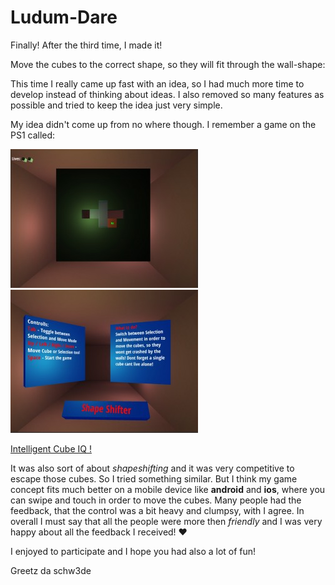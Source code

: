 # Ludum-Dare
Finally! After the third time, I made it!

Move the cubes to the correct shape, so they will fit through the wall-shape:

This time I really came up fast with an idea, so I had much more time to develop instead of thinking about ideas. I also removed so many features as possible and tried to keep the idea just very simple.

My idea didn't come up from no where though. I remember a game on the PS1 called:

![Game](LD35/game-300x222.jpg)
![intro](LD35/intro-300x229.jpg)

[Intelligent Cube IQ !](https:/www.youtube.com/watch?v=eqRrTZA5bfE)

It was also sort of about *shapeshifting* and it was very competitive to escape those cubes. So I tried something similar. But I think my game concept fits much better on a mobile device like **android** and **ios**, where you can swipe and touch in order to move the cubes. Many people had the feedback, that the control was a bit heavy and clumpsy, with I agree. In overall I must say that all the people were more then *friendly* and I was very happy about all the feedback I received! ♥

I enjoyed to participate and I hope you had also a lot of fun!

Greetz da schw3de